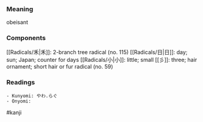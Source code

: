 ### Meaning

obeisant

### Components

[[Radicals/禾|禾]]: 2-branch tree radical (no. 115) [[Radicals/日|日]]: day; sun; Japan; counter for days [[Radicals/小|小]]: little; small [[彡]]: three; hair ornament; short hair or fur radical (no. 59)

### Readings

```
- Kunyomi: やわ.らぐ
- Onyomi: 
```

#kanji